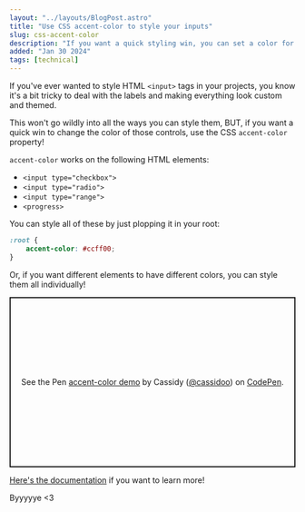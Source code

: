 ```yaml
---
layout: "../layouts/BlogPost.astro"
title: "Use CSS accent-color to style your inputs"
slug: css-accent-color
description: "If you want a quick styling win, you can set a color for your input and progress HTML tags!"
added: "Jan 30 2024"
tags: [technical]
---
```


If you've ever wanted to style HTML `<input>` tags in your projects, you know it's a bit tricky to deal with the labels and making everything look custom and themed.

This won't go wildly into all the ways you can style them, BUT, if you want a quick win to change the color of those controls, use the CSS `accent-color` property!

`accent-color` works on the following HTML elements:

- `<input type="checkbox">`
- `<input type="radio">`
- `<input type="range">`
- `<progress>`

You can style all of these by just plopping it in your root:

```css
:root {
	accent-color: #ccff00;
}
```

Or, if you want different elements to have different colors, you can style them all individually!

<p class="codepen" data-height="300" data-theme-id="light" data-default-tab="css,result" data-slug-hash="OJqQQwg" data-editable="true" data-user="cassidoo" style="height: 300px; box-sizing: border-box; display: flex; align-items: center; justify-content: center; border: 2px solid; margin: 1em 0; padding: 1em;">
  <span>See the Pen <a href="https://codepen.io/cassidoo/pen/OJqQQwg">
  accent-color demo</a> by Cassidy (<a href="https://codepen.io/cassidoo">@cassidoo</a>)
  on <a href="https://codepen.io">CodePen</a>.</span>
</p>
<script async src="https://cpwebassets.codepen.io/assets/embed/ei.js"></script>

[Here's the documentation](https://developer.mozilla.org/en-US/docs/Web/CSS/accent-color) if you want to learn more!

Byyyyye <3
